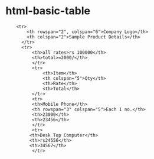 # html-basic-table

<!DOCTYPE html>
<html>
<head>
   <style>
       
 table,th,td {
    
    border: solid gold;
    border-collapse: collapse;
}
th, td{

    padding: 25px;
    text-align: center;
}
 </style>
 
 <title>
     Table
 </title>
</head>
<body>
    <table>

        <tr>
            <th rowspan="2", colspan="6">Company Logo</th>
            <th colspan="2">Sample Product Details</th>
          </tr>
          <tr>
              <th>all rates>rs 100000</th>
              <th>total>=2000/</th>
              </tr>
              <tr>
                  <th>Item</th>
                  <th colspan="5">Qty</th>
                  <th>Rate</th>
                  <th>Total</th>
              </tr>
              <tr>
              <th>Mobile Phone</th>
              <th rowspan="3" colspan="5">Each 1 no.</th>
              <th>23000</th>
              <th>23456</th>   
              </tr>
              <tr>
             <th>Desk Top Computer</th>
             <th>rs24556</th>
             <th>34567</th>
              </tr>
</table>

    
</body>
</html>
